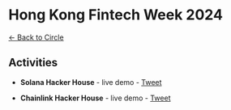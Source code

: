 # Hong Kong Fintech Week 2024

[← Back to Circle](../../README.md)

## Activities

- **Solana Hacker House** - live demo - [Tweet](@https://x.com/TxnSheng/status/1850392814032752787 )

- **Chainlink Hacker House** - live demo - [Tweet](https://x.com/TxnSheng/status/1850768897236226102)
